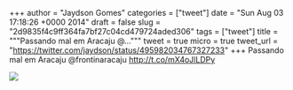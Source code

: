 
+++
author = "Jaydson Gomes"
categories = ["tweet"]
date = "Sun Aug 03 17:18:26 +0000 2014"
draft = false
slug = "2d9835f4c9ff364fa7bf27c04cd479724aded306"
tags = ["tweet"]
title = """Passando mal em Aracaju @..."""
tweet = true
micro = true
tweet_url = "https://twitter.com/jaydson/status/495982034767327233"
+++
Passando mal em Aracaju @frontinaracaju http://t.co/mX4oJlLDPy

![](/images/tweet-media/495982034767327233-BuIU-yNIEAAX7jO.jpg)